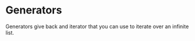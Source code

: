 # Generators

Generators give back and iterator that you can use to iterate over an infinite list.


